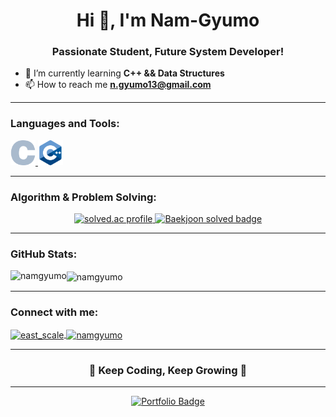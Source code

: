 <h1 align="center">Hi 👋, I'm Nam-Gyumo</h1>
<h3 align="center">Passionate Student, Future System Developer!</h3>

- 🌱 I’m currently learning **C++ && Data Structures**
- 📫 How to reach me **n.gyumo13@gmail.com**

---

<h3 align="left">Languages and Tools:</h3>
<p align="left">
  <a href="https://www.cprogramming.com/" target="_blank" rel="noreferrer">
    <img src="https://raw.githubusercontent.com/devicons/devicon/master/icons/c/c-original.svg" alt="c" width="40" height="40"/>
  </a>
  <a href="https://www.w3schools.com/cpp/" target="_blank" rel="noreferrer">
    <img src="https://raw.githubusercontent.com/devicons/devicon/master/icons/cplusplus/cplusplus-original.svg" alt="cplusplus" width="40" height="40"/>
  </a>
</p>

---

<h3 align="left">Algorithm & Problem Solving:</h3>
<p align="center">
  <a href="https://solved.ac/mjc5433" target="_blank">
    <img src="http://mazassumnida.wtf/api/v2/generate_badge?boj=mjc5433" alt="solved.ac profile" />
  </a>
  <a href="https://solved.ac/profile/mjc5433" target="_blank">
    <img src="http://mazandi.herokuapp.com/api?handle=mjc5433&theme=dark" alt="Baekjoon solved badge"/>
  </a>
</p>

---

<h3 align="left">GitHub Stats:</h3>
<p>
  <img align="left" src="https://github-readme-stats.vercel.app/api/top-langs?username=namgyumo&show_icons=true&locale=en&layout=compact&theme=tokyonight" alt="namgyumo" />
</p>

<p>
  <img align="center" src="https://github-readme-stats.vercel.app/api?username=namgyumo&show_icons=true&locale=en&theme=tokyonight" alt="namgyumo" />
</p>

---

<h3 align="left">Connect with me:</h3>
<p align="left">
  <a href="https://instagram.com/east_scale" target="_blank">
    <img align="center" src="https://raw.githubusercontent.com/rahuldkjain/github-profile-readme-generator/master/src/images/icons/Social/instagram.svg" alt="east_scale" height="30" width="40" />
  </a>
  <a href="https://north-honeydew-316.notion.site/27a4515fe0d080609c2af94d87205569?v=27a4515fe0d080779d54000cba824c92&pvs=73" target="_blank">
    <img align="center" src="https://w7.pngwing.com/pngs/589/804/png-transparent-notion-logo.png" alt="namgyumo" height="30" width="40" />
  </a>
</p>

---

<h3 align="center">🚀 Keep Coding, Keep Growing 🚀</h3>
<hr>

<p align="center">
  <a href="https://namgyumo.github.io/My_Portfolio_overview/" target="_blank">
    <img src="https://img.shields.io/badge/View%20My%20Portfolio-181717?style=for-the-badge&logo=github&logoColor=white" alt="Portfolio Badge"/>
  </a>
</p>

